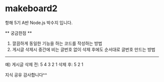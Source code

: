 # makeboard2
항해 5기 A반 Node.js 박수지 입니다.

** 궁금한점 **
1. 깔끔하게 동일한 기능을 하는 코드를 작성하는 방법
2. 게시글 삭제시 중간에 비는 글번호 없이 삭제 후에도 순서대로 글번호 만드는 방법
 ----------------------------------------
 예) 게시글 삭제 전: 5 4 3 2 1
           삭제 후: 5 2 1 
  

지식 공유 감사합니다^^
